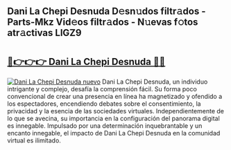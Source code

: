 ## Dani La Chepi Desnuda D𝚎sn𝚞dos filtr𝚊dos - Parts-Mkz Vid𝚎os filtr𝚊dos - N𝚞evas f𝚘tos atr𝚊ctivas LlGZ9

# <h2><a href="http://mb7t6yi.tromn.icu/?c=Dani+La+Chepi+Desnuda">🔗👉👉👉 Dani La Chepi Desnuda 🔗🔗</a></h2>

[![Dani La Chepi Desnuda nuevo](https://i.imgur.com/pEAQMta.gif)](http://mb7t6yi.tromn.icu/?c=Dani+La+Chepi+Desnuda)
Dani La Chepi Desnuda, un individuo intrigante y complejo, desafía la comprensión fácil. Su forma poco convencional de crear una presencia en línea ha magnetizado y ofendido a los espectadores, encendiendo debates sobre el consentimiento, la privacidad y la esencia de las sociedades virtuales. Independientemente de lo que se avecina, su importancia en la configuración del panorama digital es innegable. Impulsado por una determinación inquebrantable y un encanto innegable, el impacto de Dani La Chepi Desnuda en la comunidad virtual es ilimitado.

